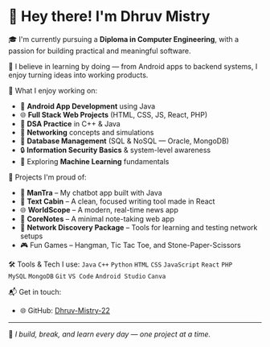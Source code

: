 # 👋 Hey there! I'm Dhruv Mistry

🎓 I'm currently pursuing a **Diploma in Computer Engineering**, with a passion for building practical and meaningful software.

🧠 I believe in learning by doing — from Android apps to backend systems, I enjoy turning ideas into working products.

💬 What I enjoy working on:
- 📱 **Android App Development** using Java  
- 🌐 **Full Stack Web Projects** (HTML, CSS, JS, React, PHP)  
- 🧩 **DSA Practice** in C++ & Java  
- 📡 **Networking** concepts and simulations  
- 💾 **Database Management** (SQL & NoSQL — Oracle, MongoDB)  
- 🔒 **Information Security Basics** & system-level awareness  
- 🤖 Exploring **Machine Learning** fundamentals  

🚀 Projects I'm proud of:
- 🤖 **ManTra** – My chatbot app built with Java  
- 📝 **Text Cabin** – A clean, focused writing tool made in React  
- 🌐 **WorldScope** – A modern, real-time news app  
- 📓 **CoreNotes** – A minimal note-taking web app  
- 📡 **Network Discovery Package** – Tools for learning and testing network setups  
- 🎮 Fun Games – Hangman, Tic Tac Toe, and Stone-Paper-Scissors  

🛠️ Tools & Tech I use:
`Java` `C++` `Python` `HTML` `CSS` `JavaScript` `React` `PHP`  
`MySQL` `MongoDB` `Git` `VS Code` `Android Studio` `Canva`

📬 Get in touch:
- 🌐 GitHub: [Dhruv-Mistry-22](https://github.com/Dhruv-Mistry-22)

---

🌟 *I build, break, and learn every day — one project at a time.*



